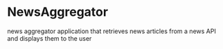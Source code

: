 # NewsAggregator
news aggregator application that retrieves news articles from a news API and displays them to the user

